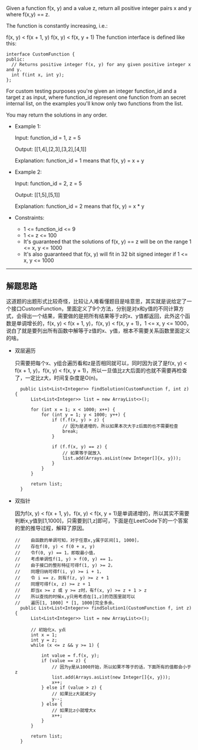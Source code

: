 ## 

Given a function  f(x, y) and a value z, return all positive integer pairs x and y where f(x,y) == z.

The function is constantly increasing, i.e.:

f(x, y) < f(x + 1, y)
f(x, y) < f(x, y + 1)
The function interface is defined like this: 
```
interface CustomFunction {
public:
  // Returns positive integer f(x, y) for any given positive integer x and y.
  int f(int x, int y);
};
```
For custom testing purposes you're given an integer function_id and a target z as input, where function_id represent one function from an secret internal list, on the examples you'll know only two functions from the list.  

You may return the solutions in any order.

 

- Example 1:

  Input: function_id = 1, z = 5

  Output: [[1,4],[2,3],[3,2],[4,1]]

  Explanation: function_id = 1 means that f(x, y) = x + y

- Example 2:

  Input: function_id = 2, z = 5

  Output: [[1,5],[5,1]]

  Explanation: function_id = 2 means that f(x, y) = x * y
 

- Constraints:

  - 1 <= function_id <= 9
  - 1 <= z <= 100
  - It's guaranteed that the solutions of f(x, y) == z will be on the range 1 <= x, y <= 1000
  - It's also guaranteed that f(x, y) will fit in 32 bit signed integer if 1 <= x, y <= 1000
---

## 解题思路

这道题的出题形式比较奇怪，比较让人难看懂题目是啥意思，其实就是说给定了一个接口CustomFunction，里面定义了9个方法，分别是对x和y值的不同计算方式，会得出一个结果，需要做的是把所有结果等于z的x、y值都返回，此外这个函数是单调增长的，f(x, y) < f(x + 1, y)，f(x, y) < f(x, y + 1)，1 <= x, y <= 1000，说白了就是要列出所有函数中解等于z值的x、y值，根本不需要关系函数里面定义的啥。

- 双层遍历

  只需要把每个x、y组合遍历看和z是否相同就可以，同时因为说了是f(x, y) < f(x + 1, y)，f(x, y) < f(x, y + 1)，所以一旦值比z大后面的也就不需要再检查了，一定比z大，时间复杂度是O(n)。

  ```
    public List<List<Integer>> findSolution(CustomFunction f, int z) {
        List<List<Integer>> list = new ArrayList<>();

        for (int x = 1; x < 1000; x++) {
            for (int y = 1; y < 1000; y++) {
                if (f.f(x, y) > z) {
                    // 因为是递增的，所以如果本次大于z后面的也不需要检查
                    break;
                }

                if (f.f(x, y) == z) {
                    // 如果等于就放入
                    list.add(Arrays.asList(new Integer[]{x, y}));
                }
            }
        }

        return list;
    }
  ```

- 双指针

  因为f(x, y) < f(x + 1, y)，f(x, y) < f(x, y + 1)是单调递增的，所以其实不需要判断x,y值到[1,1000]，只需要到[1,z]即可，下面是在LeetCode下的一个答案的里的推导过程，解释了原因。

  ```
  //    由函数的单调可知，对于任意x,y属于区间[1, 1000]，
  //    存在f(0, y) < f(0 + x, y)
  //    令f(0, y) == 1，即取最小值，
  //    考虑单调性f(1, y) > f(0, y) == 1，
  //    由于接口的整形特征可得f(1, y) >= 2，
  //    同理归纳可得f(i, y) >= i + 1，
  //    令 i == z，则有f(z, y) >= z + 1
  //    同理可得f(x, z) >= z + 1
  //    即当x >= z 或 y >= z时，有f(x, y) >= z + 1 > z
  //    所以查找的时候x,y只用考虑在[1,z]的范围里就可以
  //    遍历[1, 1000] * [1, 1000]完全多余。
    public List<List<Integer>> findSolution1(CustomFunction f, int z) {
        List<List<Integer>> list = new ArrayList<>();

        // 初始化x、y点
        int x = 1;
        int y = z;
        while (x <= z && y >= 1) {

            int value = f.f(x, y);
            if (value == z) {
                // 因为y是从1000开始，所以如果不等于的话，下面所有的值都会小于z
                list.add(Arrays.asList(new Integer[]{x, y}));
                x++;
            } else if (value > z) {
                // 如果比z大就减少y
                y--;
            } else {
                // 如果比z小就增大x
                x++;
            }
        }

        return list;
    }
  ```

  